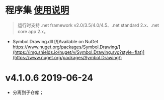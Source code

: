 # 程序集    [使用说明](https://github.com/symbolspace/Symbol.Drawing/wiki/Home)
> 运行时支持 .net framework v2.0/3.5/4.0/4.5、.net standard 2.x、.net core app 2.x。

* Symbol.Drawing.dll [![Available on NuGet https://www.nuget.org/packages/Symbol.Drawing/](https://img.shields.io/nuget/v/Symbol.Drawing.svg?style=flat)](https://www.nuget.org/packages/Symbol.Drawing/) 

# v4.1.0.6 2019-06-24
* 分离到子仓库；